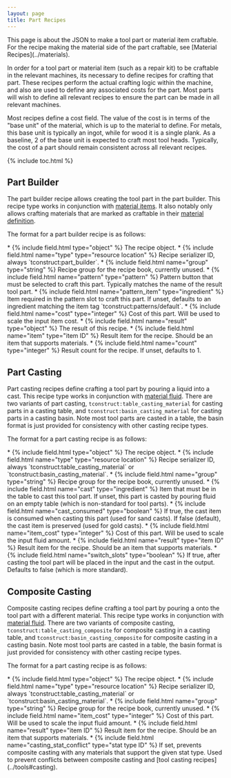 ```yaml
---
layout: page
title: Part Recipes
---
```


<div class="hatnote" markdown=1>
This page is about the JSON to make a tool part or material item craftable. For the recipe making the material side of the part craftable, see [Material Recipes](../materials).
</div>

In order for a tool part or material item (such as a repair kit) to be craftable in the relevant machines, its necessary to define recipes for crafting that part. These recipes perform the actual crafting logic within the machine, and also are used to define any associated costs for the part. Most parts will wish to define all relevant recipes to ensure the part can be made in all relevant machines.

Most recipes define a cost field. The value of the cost is in terms of the "base unit" of the material, which is up to the material to define. For metals, this base unit is typically an ingot, while for wood it is a single plank. As a baseline, 2 of the base unit is expected to craft most tool heads. Typically, the cost of a part should remain consistent across all relevant recipes.

{% include toc.html %}

## Part Builder

The part builder recipe allows creating the tool part in the part builder. This recipe type works in conjunction with [material items](../materials#items). It also notably only allows crafting materials that are marked as craftable in their [material definition](../../materials#definition).

The format for a part builder recipe is as follows:

<div class="treeview" markdown=1>
* {% include field.html type="object" %} The recipe object.
    * {% include field.html name="type" type="resource location" %} Recipe serializer ID, always `tconstruct:part_builder`.
    * {% include field.html name="group" type="string" %} Recipe group for the recipe book, currently unused.
    * {% include field.html name="pattern" type="pattern" %} Pattern button that must be selected to craft this part. Typically matches the name of the result tool part.
    * {% include field.html name="pattern_item" type="ingredient" %} Item required in the pattern slot to craft this part. If unset, defaults to an ingredient matching the item tag `tconstruct:patterns/default`.
    * {% include field.html name="cost" type="integer" %} Cost of this part. Will be used to scale the input item cost.
    * {% include field.html name="result" type="object" %} The result of this recipe.
        * {% include field.html name="item" type="item ID" %} Result item for the recipe. Should be an item that supports materials.
        * {% include field.html name="count" type="integer" %} Result count for the recipe. If unset, defaults to 1.
</div>

## Part Casting

Part casting recipes define crafting a tool part by pouring a liquid into a cast. This recipe type works in conjunction with [material fluid](../materials#casting-and-composite). There are two variants of part casting, `tconstruct:table_casting_material` for casting parts in a casting table, and `tconstruct:basin_casting_material` for casting parts in a casting basin. Note most tool parts are casted in a table, the basin format is just provided for consistency with other casting recipe types.

The format for a part casting recipe is as follows:

<div class="treeview" markdown=1>
* {% include field.html type="object" %} The recipe object.
    * {% include field.html name="type" type="resource location" %} Recipe serializer ID, always `tconstruct:table_casting_material` or `tconstruct:basin_casting_material`.
    * {% include field.html name="group" type="string" %} Recipe group for the recipe book, currently unused.
    * {% include field.html name="cast" type="ingredient" %} Item that must be in the table to cast this tool part. If unset, this part is casted by pouring fluid on an empty table (which is non-standard for tool parts).
    * {% include field.html name="cast_consumed" type="boolean" %} If true, the cast item is consumed when casting this part (used for sand casts). If false (default), the cast item is preserved (used for gold casts).
    * {% include field.html name="item_cost" type="integer" %} Cost of this part. Will be used to scale the input fluid amount.
    * {% include field.html name="result" type="item ID" %} Result item for the recipe. Should be an item that supports materials.
    * {% include field.html name="switch_slots" type="boolean" %} If true, after casting the tool part will be placed in the input and the cast in the output. Defaults to false (which is more standard).
</div>

## Composite Casting

Composite casting recipes define crafting a tool part by pouring a onto the tool part with a different material. This recipe type works in conjunction with [material fluid](../materials#casting-and-composite). There are two variants of composite casting, `tconstruct:table_casting_composite` for composite casting in a casting table, and `tconstruct:basin_casting_composite` for composite casting in a casting basin. Note most tool parts are casted in a table, the basin format is just provided for consistency with other casting recipe types.

The format for a part casting recipe is as follows:

<div class="treeview" markdown=1>
* {% include field.html type="object" %} The recipe object.
    * {% include field.html name="type" type="resource location" %} Recipe serializer ID, always `tconstruct:table_casting_material` or `tconstruct:basin_casting_material`.
    * {% include field.html name="group" type="string" %} Recipe group for the recipe book, currently unused.
    * {% include field.html name="item_cost" type="integer" %} Cost of this part. Will be used to scale the input fluid amount.
    * {% include field.html name="result" type="item ID" %} Result item for the recipe. Should be an item that supports materials.
    * {% include field.html name="casting_stat_conflict" type="stat type ID" %} If set, prevents composite casting with any materials that support the given stat type. Used to prevent conflicts between composite casting and [tool casting recipes](../tools#casting).
</div>
